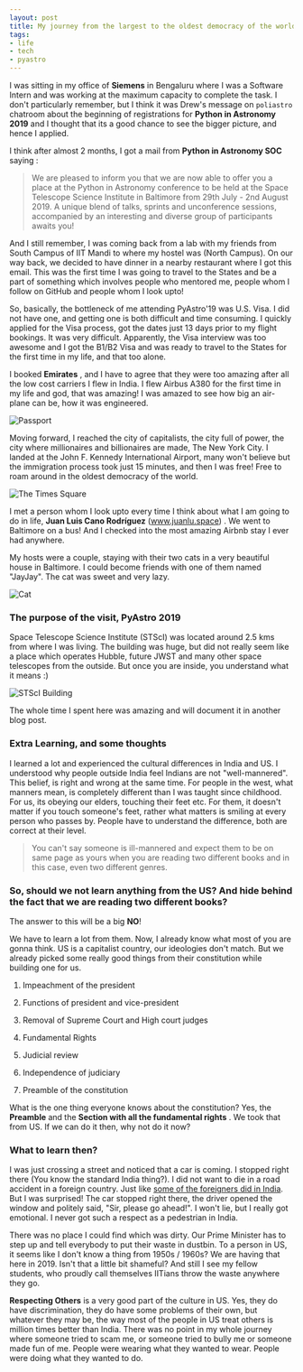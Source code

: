 ```yaml
---
layout: post
title: My journey from the largest to the oldest democracy of the world!
tags:
- life
- tech
- pyastro
---
```

I was sitting in my office of **Siemens** in Bengaluru where I was a Software Intern and was working at the maximum capacity to complete the task. I don't particularly remember, but I think it was Drew's message on `poliastro` chatroom about the beginning of registrations for **Python in Astronomy 2019** and I thought that its a good chance to see the bigger picture, and hence I applied.



I think after almost 2 months, I got a mail from **Python in Astronomy SOC** saying :

> We are pleased to inform you that we are now able to offer you a place at the Python in Astronomy conference to be held at the Space Telescope Science Institute in Baltimore from 29th July - 2nd August 2019. A unique blend of talks, sprints and unconference sessions, accompanied by an interesting and diverse group of participants awaits you!

And I still remember, I was coming back from a lab with my friends from South Campus of IIT Mandi to where my hostel was (North Campus). On our way back, we decided to have dinner in a nearby restaurant where I got this email. This was the first time I was going to travel to the States and be a part of something which involves people who mentored me, people whom I follow on GitHub and people whom I look upto!

So, basically, the bottleneck of me attending PyAstro'19 was U.S. Visa. I did not have one, and getting one is both difficult and time consuming. I quickly applied for the Visa process, got the dates just 13 days prior to my flight bookings. It was very difficult. Apparently, the Visa interview was too awesome and I got the B1/B2 Visa and was ready to travel to the States for the first time in my life, and that too alone.

I booked **Emirates** , and I have to agree that they were too amazing after all the low cost carriers I flew in India. I flew Airbus A380 for the first time in my life and god, that was amazing! I was amazed to see how big an air-plane can be, how it was engineered. 

![Passport](../images/newyork2.jpg)

Moving forward, I reached the city of capitalists, the city full of power, the city where millionaires and billionaires are made, The New York City. I landed at the John F. Kennedy International Airport, many won't believe but the immigration process took just 15 minutes, and then I was free! Free to roam around in the oldest democracy of the world. 

![The Times Square](../images/newyork1.jpg)

I met a person whom I look upto every time I think about what I am going to do in life, **Juan Luis Cano Rodríguez** (www.juanlu.space) . We went to Baltimore on a bus! And I checked into the most amazing Airbnb stay I ever had anywhere. 

My hosts were a couple, staying with their two cats in a very beautiful house in Baltimore. I could become friends with one of them named "JayJay". The cat was sweet and very lazy. 

![Cat](../images/newyork3.jpg)

### The purpose of the visit, PyAstro 2019

Space Telescope Science Institute (STScI) was located around 2.5 kms from where I was living. The building was huge, but did not really seem like a place which operates Hubble, future JWST and many other space telescopes from the outside. But once you are inside, you understand what it means :) 

![STScI Building](../images/newyork5.jpg)

The whole time I spent here was amazing and will document it in another blog post. 

### Extra Learning, and some thoughts

I learned a lot and experienced the cultural differences in India and US. I understood why people outside India feel Indians are not "well-mannered". This belief, is right and wrong at the same time. For people in the west, what manners mean, is completely different than I was taught since childhood. For us, its obeying our elders, touching their feet etc. For them, it doesn't matter if you touch someone's feet, rather what matters is smiling at every person who passes by.  People have to understand the difference, both are correct at their level. 

> You can't say someone is ill-mannered and expect them  to be on same page as yours when you are reading two different books and in this case, even two different genres. 

### So, should we not learn anything from the US? And hide behind the fact that we are reading two different books? 

The answer to this will be a big **NO**!

We have to learn a lot from them. Now, I already know what most of you are gonna think. US is a capitalist country, our ideologies don't match. But we already picked some really good things from their constitution while building one for us.

1. Impeachment of the president

2. Functions of president and vice-president

3. Removal of Supreme Court and High court judges

4. Fundamental Rights

5. Judicial review

6. Independence of judiciary

7. Preamble of the constitution

What is the one thing everyone knows about the constitution? Yes, the **Preamble** and the **Section with all the fundamental rights** . We took that from US. If we can do it then, why not do it now?

### What to learn then?

I was just crossing a street and noticed that a car is coming. I stopped right there (You know the standard India thing?). I did not want to die in a road accident in a foreign country. Just like [some of the foreigners did in India](https://www.indiatoday.in/india/story/road-accident-rajasthan-tourists-injured-1110798-2017-12-16). But I was surprised! The car stopped right there, the driver opened the window and politely said, "Sir, please go ahead!". I won't lie, but I really got emotional. I never got such a respect as a pedestrian in India. 

There was no place I could find which was dirty. Our Prime Minister has to step up and tell everybody to put their waste in dustbin. To a person in US, it seems like I don't know a thing from 1950s / 1960s? We are having that here in 2019. Isn't that a little bit shameful? And still I see my fellow students, who proudly call themselves IITians throw the waste anywhere they go. 

**Respecting Others** is a very good part of the culture in US. Yes, they do have discrimination, they do have some problems of their own, but whatever they may be, the way most of the people in US treat others is million times better than India. There was no point in my whole journey where someone tried to scam me, or someone tried to bully me or someone made fun of me. People were wearing what they wanted to wear. People were doing what they wanted to do. 

